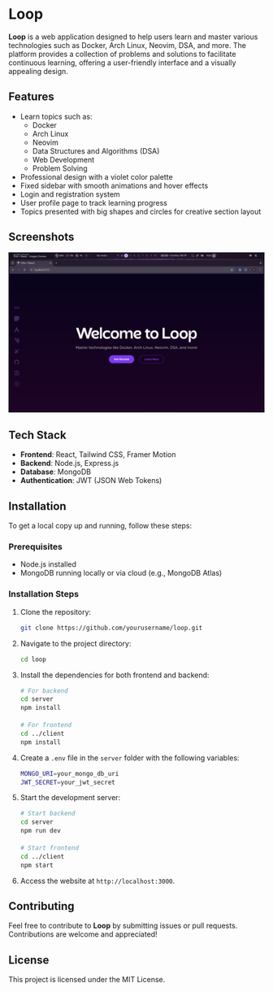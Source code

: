 # Loop

**Loop** is a web application designed to help users learn and master various technologies such as Docker, Arch Linux, Neovim, DSA, and more. The platform provides a collection of problems and solutions to facilitate continuous learning, offering a user-friendly interface and a visually appealing design.

## Features

- Learn topics such as:
  - Docker
  - Arch Linux
  - Neovim
  - Data Structures and Algorithms (DSA)
  - Web Development
  - Problem Solving
- Professional design with a violet color palette
- Fixed sidebar with smooth animations and hover effects
- Login and registration system
- User profile page to track learning progress
- Topics presented with big shapes and circles for creative section layout


## Screenshots

![Loop Homepage](./src/assets/Demo.jpg)

## Tech Stack

- **Frontend**: React, Tailwind CSS, Framer Motion
- **Backend**: Node.js, Express.js
- **Database**: MongoDB
- **Authentication**: JWT (JSON Web Tokens)

## Installation

To get a local copy up and running, follow these steps:

### Prerequisites

- Node.js installed
- MongoDB running locally or via cloud (e.g., MongoDB Atlas)

### Installation Steps

1. Clone the repository:

    ```bash
    git clone https://github.com/yourusername/loop.git
    ```

2. Navigate to the project directory:

    ```bash
    cd loop
    ```

3. Install the dependencies for both frontend and backend:

    ```bash
    # For backend
    cd server
    npm install

    # For frontend
    cd ../client
    npm install
    ```

4. Create a `.env` file in the `server` folder with the following variables:

    ```bash
    MONGO_URI=your_mongo_db_uri
    JWT_SECRET=your_jwt_secret
    ```

5. Start the development server:

    ```bash
    # Start backend
    cd server
    npm run dev

    # Start frontend
    cd ../client
    npm start
    ```

6. Access the website at `http://localhost:3000`.

## Contributing

Feel free to contribute to **Loop** by submitting issues or pull requests. Contributions are welcome and appreciated!

## License

This project is licensed under the MIT License.

